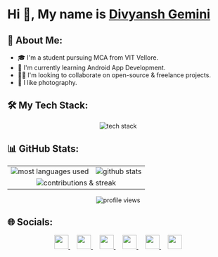 # Hi 👋, My name is [Divyansh Gemini](https://github.com/Divyansh-Gemini)

## 💫 About Me:
- 🎓 I'm a student pursuing MCA from VIT Vellore.
- 🌱 I'm currently learning Android App Development.
- 🤝🏼 I'm looking to collaborate on open-source & freelance projects.
- 📸 I like photography.



## 🛠️ My Tech Stack:
<p align="center">
    <img src="https://skillicons.dev/icons?i=html,css,js,react,tailwind,nodejs,androidstudio,java,py,git,github,firebase" alt="tech stack" />
</p>

## 📊 GitHub Stats:
<table align="center">
    <tr>
        <td>
            <img src="https://github-readme-stats.vercel.app/api/top-langs/?username=Divyansh-Gemini&theme=dark&hide_border=false&include_all_commits=false&count_private=true&layout=compact" alt="most languages used" />
        <td>
            <img src="https://github-readme-stats.vercel.app/api?username=Divyansh-Gemini&theme=dark&hide_border=false&include_all_commits=false&show_icons=true&icon_color=FB8C00&line_height=20&count_private=true" alt="github stats" />
        </td>
    </tr>
    <tr>
        <td colspan="2" align="center">
            <img src="https://github-readme-streak-stats.herokuapp.com/?user=Divyansh-Gemini&theme=dark&hide_border=false" alt="contributions & streak"/>
        </td>
    </tr>
</table>
<!-- Profile Views -->
<p align="center"> <img src="https://komarev.com/ghpvc/?username=Divyansh-Gemini&color=B22222&style=for-the-badge" alt="profile views" /> </p>

## 🌐 Socials:
<p align="center">
    <a href="https://www.linkedin.com/in/divyansh-gemini/">
        <img height="32" width="32" src="https://cdn.simpleicons.org/linkedin" />
    </a>
    &nbsp;&nbsp;&nbsp;
    <a href="https://www.instagram.com/enlightened.gemini/">
        <img height="32" width="32" src="https://cdn.simpleicons.org/instagram" />
    </a>
    &nbsp;&nbsp;&nbsp;
    <a href="https://twitter.com/DivyanshGemini">
        <img height="32" width="32" src="https://cdn.simpleicons.org/x" />
    </a>
    &nbsp;&nbsp;&nbsp;
    <a href="https://www.hackerrank.com/profile/DivyanshGemini">
        <img height="32" width="32" src="https://cdn.simpleicons.org/hackerrank" />
    </a>
    &nbsp;&nbsp;&nbsp;
    <a href="https://stackoverflow.com/users/19415431/divyansh-gemini">
        <img height="32" width="32" src="https://cdn.simpleicons.org/stackoverflow" />
    </a>
    &nbsp;&nbsp;&nbsp;
    <a href="https://leetcode.com/Divyansh-Gemini/">
        <img height="32" width="32" src="https://cdn.simpleicons.org/leetcode" />
    </a>
</p>

<!-- Holopin badges -->
<!-- [![@divyanshgemini's Holopin board](https://holopin.me/divyanshgemini)](https://holopin.io/@divyanshgemini) -->
